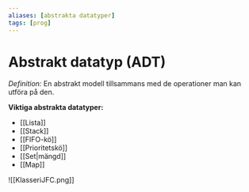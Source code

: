 ```yaml
---
aliases: [abstrakta datatyper]
tags: [prog]
---
```

# Abstrakt datatyp (ADT)
*Definition:*
En abstrakt modell tillsammans med de operationer man kan utföra på den.

**Viktiga abstrakta datatyper:**
- [[Lista]]
- [[Stack]]
- [[FIFO-kö]]
- [[Prioritetskö]]
- [[Set|mängd]]
- [[Map]]

![[KlasseriJFC.png]]

